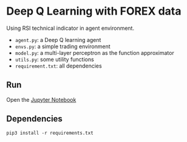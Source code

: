 # Deep Q Learning with FOREX data

Using RSI technical indicator in agent environment.

- `agent.py`: a Deep Q learning agent
- `envs.py`: a simple trading environment
- `model.py`: a multi-layer perceptron as the function approximator
- `utils.py`: some utility functions
- `requirement.txt`: all dependencies

## Run

Open the [Jupyter Notebook](run.ipynb)

## Dependencies

`pip3 install -r requirements.txt`
